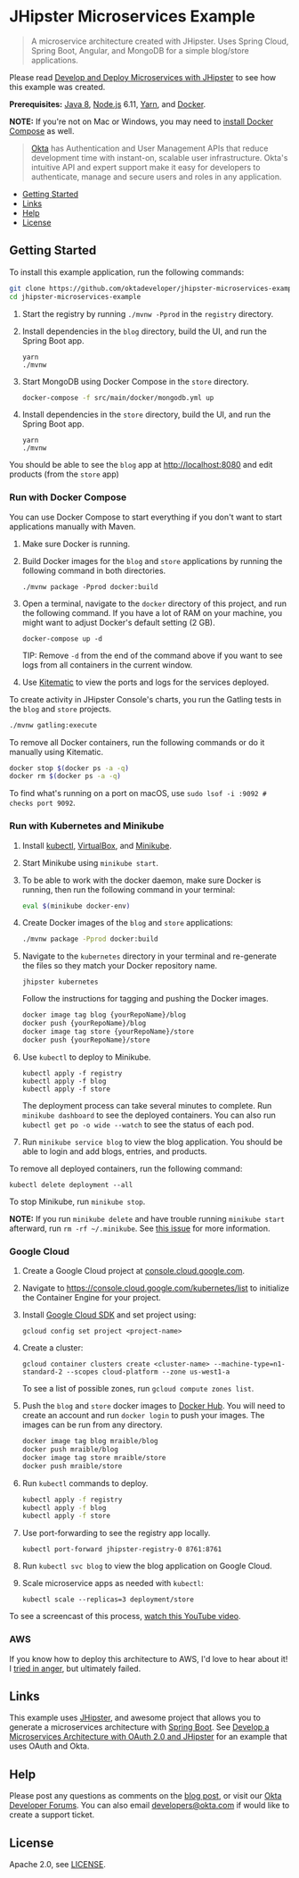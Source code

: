 # JHipster Microservices Example

> A microservice architecture created with JHipster. Uses Spring Cloud, Spring Boot, Angular, and MongoDB for a simple blog/store applications. 

Please read [Develop and Deploy Microservices with JHipster](https://developer.okta.com/blog/2017/06/20/develop-microservices-with-jhipster) to see how this example was created.

**Prerequisites:** [Java 8](http://www.oracle.com/technetwork/java/javase/downloads/jdk8-downloads-2133151.html), [Node.js](https://nodejs.org/) 6.11, [Yarn](https://yarnpkg.com/lang/en/docs/install/), and [Docker](https://docs.docker.com/engine/installation/).

**NOTE:** If you're not on Mac or Windows, you may need to [install Docker Compose](https://docs.docker.com/compose/install/) as well.

> [Okta](https://developer.okta.com/) has Authentication and User Management APIs that reduce development time with instant-on, scalable user infrastructure. Okta's intuitive API and expert support make it easy for developers to authenticate, manage and secure users and roles in any application.

* [Getting Started](#getting-started)
* [Links](#links)
* [Help](#help)
* [License](#license)

## Getting Started

To install this example application, run the following commands:

```bash
git clone https://github.com/oktadeveloper/jhipster-microservices-example.git
cd jhipster-microservices-example
```

1. Start the registry by running `./mvnw -Pprod` in the `registry` directory.
2. Install dependencies in the `blog` directory, build the UI, and run the Spring Boot app.
 
    ```
    yarn
    ./mvnw 
    ``` 
    
3. Start MongoDB using Docker Compose in the `store` directory.
    
    ```bash
    docker-compose -f src/main/docker/mongodb.yml up
    ```
    
4. Install dependencies in the `store` directory, build the UI, and run the Spring Boot app.
 
    ```
    yarn
    ./mvnw 
    ``` 
    
You should be able to see the `blog` app at <http://localhost:8080> and edit products (from the `store` app)

### Run with Docker Compose

You can use Docker Compose to start everything if you don't want to start applications manually with Maven.

1. Make sure Docker is running.
2. Build Docker images for the `blog` and `store` applications by running the following command in both directories.

    ```
    ./mvnw package -Pprod docker:build
    ```
    
3. Open a terminal, navigate to the `docker` directory of this project, and run the following command. If you have a lot
of RAM on your machine, you might want to adjust Docker's default setting (2 GB).

    ```
    docker-compose up -d
    ````
    
    TIP: Remove `-d` from the end of the command above if you want to see logs from all containers in the current window.
    
4. Use [Kitematic](https://kitematic.com/) to view the ports and logs for the services deployed.

To create activity in JHipster Console's charts, you run the Gatling tests in the `blog` and `store` projects.

```bash
./mvnw gatling:execute
```

To remove all Docker containers, run the following commands or do it manually using Kitematic.

```bash
docker stop $(docker ps -a -q)
docker rm $(docker ps -a -q)
```

To find what's running on a port on macOS, use `sudo lsof -i :9092 # checks port 9092`.

### Run with Kubernetes and Minikube

1. Install [kubectl](https://kubernetes.io/docs/tasks/kubectl/install/), [VirtualBox](https://www.virtualbox.org/wiki/Downloads), and [Minikube](https://github.com/kubernetes/minikube/releases).
2. Start Minikube using `minikube start`.
3. To be able to work with the docker daemon, make sure Docker is running, then run the following command in your terminal:

    ```bash
    eval $(minikube docker-env)
    ```

4. Create Docker images of the `blog` and `store` applications:

   ```bash
   ./mvnw package -Pprod docker:build
   ```

5. Navigate to the `kubernetes` directory in your terminal and re-generate the files so they match your Docker repository name.

   ```
   jhipster kubernetes
   ```
   
   Follow the instructions for tagging and pushing the Docker images.

   ```bash
   docker image tag blog {yourRepoName}/blog
   docker push {yourRepoName}/blog
   docker image tag store {yourRepoName}/store
   docker push {yourRepoName}/store
   ```
   
6. Use `kubectl` to deploy to Minikube. 

    ```
    kubectl apply -f registry
    kubectl apply -f blog
    kubectl apply -f store
    ```
    
    The deployment process can take several minutes to complete. Run `minikube dashboard` to see the deployed containers.
    You can also run `kubectl get po -o wide --watch` to see the status of each pod.

6. Run `minikube service blog` to view the blog application. You should be able to login and add blogs, entries, and products.

To remove all deployed containers, run the following command:

    kubectl delete deployment --all
    
To stop Minikube, run `minikube stop`.

**NOTE:** If you run `minikube delete` and have trouble running `minikube start` afterward, run `rm -rf ~/.minikube`. 
See [this issue](https://github.com/kubernetes/minikube/issues/290) for more information.

### Google Cloud

1. Create a Google Cloud project at [console.cloud.google.com](https://console.cloud.google.com/).
2. Navigate to <https://console.cloud.google.com/kubernetes/list> to initialize the Container Engine for your project. 
3. Install [Google Cloud SDK](https://cloud.google.com/sdk/) and set project using:
  
       gcloud config set project <project-name>

4. Create a cluster:
  
       gcloud container clusters create <cluster-name> --machine-type=n1-standard-2 --scopes cloud-platform --zone us-west1-a
       
   To see a list of possible zones, run `gcloud compute zones list`.
   
5. Push the `blog` and `store` docker images to [Docker Hub](https://hub.docker.com/). You will need to create an account 
and run `docker login` to push your images. The images can be run from any directory.

    ```bash
    docker image tag blog mraible/blog
    docker push mraible/blog
    docker image tag store mraible/store
    docker push mraible/store
    ```

6. Run `kubectl` commands to deploy.

    ```bash
    kubectl apply -f registry
    kubectl apply -f blog
    kubectl apply -f store
    ```

7. Use port-forwarding to see the registry app locally.

       kubectl port-forward jhipster-registry-0 8761:8761
    
8. Run `kubectl svc blog` to view the blog application on Google Cloud.

9. Scale microservice apps as needed with `kubectl`:

       kubectl scale --replicas=3 deployment/store
    
To see a screencast of this process, [watch this YouTube video](https://youtu.be/dgVQOYEwleA).

### AWS

If you know how to deploy this architecture to AWS, I'd love to hear about it! I [tried in anger](https://groups.google.com/forum/#!msg/jhipster-dev/NNA3TScENVE/WmbG2Qt_AwAJ), but ultimately failed.

## Links

This example uses [JHipster](https://www.jhipster.tech), and awesome project that allows you to generate a microservices architecture with [Spring Boot](https://projects.spring.io/spring-boot/). See [Develop a Microservices Architecture with OAuth 2.0 and JHipster](https://developer.okta.com/blog/2018/03/01/develop-microservices-jhipster-oauth) for an example that uses OAuth and Okta.

## Help

Please post any questions as comments on the [blog post](https://developer.okta.com/blog/2018/03/01/develop-microservices-jhipster-oauth), or visit our [Okta Developer Forums](https://devforum.okta.com/). You can also email developers@okta.com if would like to create a support ticket.

## License

Apache 2.0, see [LICENSE](LICENSE).
